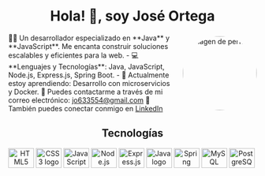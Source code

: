<div align="center">
    <h1>Hola! 👋, soy <b>José Ortega</b></h1>
</div>
<div style="display: flex; align-items: center; justify-content: center;">
    <div style="text-align: left; margin-right: 20px;">
        🧑‍💻 Un desarrollador especializado en **Java** y **JavaScript**. Me encanta construir soluciones escalables y eficientes para la web.
 - 💻 **Lenguajes y Tecnologías**: Java, JavaScript, Node.js, Express.js, Spring Boot.
- 🌱 Actualmente estoy aprendiendo: Desarrollo con microservicios y Docker.
        📧 Puedes contactarme a través de mi correo electrónico: <a href="mailto:jo633554@gmail.com">jo633554@gmail.com</a>  
        🔗 También puedes conectar conmigo en <a href="https://www.linkedin.com/in/jos%C3%A9-abraham-ortega-oyarz%C3%BAn-389851247/" target="_blank">LinkedIn</a>
    </div>
    <div style="display: flex; align-items: center;">
        <img src="https://i.pinimg.com/736x/03/eb/7b/03eb7b9432ea70322be9c7549070d52e.jpg" alt="Imagen de perfil" style="border-radius: 50%; width: 150px; height: 150px; object-fit: cover;" />
    </div>
</div>

<div style="display:inline; width:100%" align="center">
    <h2>Tecnologías</h2>
    <img src="https://cdn.jsdelivr.net/gh/devicons/devicon/icons/html5/html5-original.svg" height="40" width="52" alt="HTML5 logo" />
    <img src="https://cdn.jsdelivr.net/gh/devicons/devicon/icons/css3/css3-original.svg" height="40" width="52" alt="CSS3 logo" />
    <img src="https://cdn.jsdelivr.net/gh/devicons/devicon/icons/javascript/javascript-original.svg" height="40" width="52" alt="JavaScript logo" />
    <img src="https://cdn.jsdelivr.net/gh/devicons/devicon/icons/nodejs/nodejs-original.svg" height="40" width="52" alt="Node.js logo" />
    <img src="https://cdn.jsdelivr.net/gh/devicons/devicon/icons/express/express-original.svg" height="40" width="52" alt="Express.js logo" />
    <img src="https://cdn.jsdelivr.net/gh/devicons/devicon/icons/java/java-original.svg" height="40" width="52" alt="Java logo" />
    <img src="https://cdn.jsdelivr.net/gh/devicons/devicon/icons/spring/spring-original.svg" height="40" width="52" alt="Spring Boot logo" />
    <img src="https://cdn.jsdelivr.net/gh/devicons/devicon/icons/mysql/mysql-original.svg" height="40" width="52" alt="MySQL logo" />
    <img src="https://cdn.jsdelivr.net/gh/devicons/devicon/icons/postgresql/postgresql-original.svg" height="40" width="52" alt="PostgreSQL logo" />
</div>
